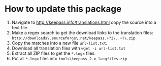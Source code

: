 # How to update this package

1. Navigate to http://keepass.info/translations.html copy the source into a text file.
2. Make a regex search to get the download links to the translation files: `http://downloads\.sourceforge\.net/keepass.+?2\..+?\.zip`
3. Copy the matches into a new file `url-list.txt`.
4. Download all translation files with `wget -i url-list.txt`
5. Extract all ZIP files to get the `*.lngx` files.
6. Put all `*.lngx` files into `tools\keepass_2.x_langfiles.zip`
